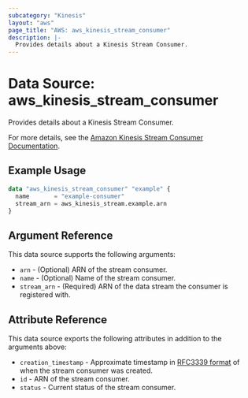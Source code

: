 ```yaml
---
subcategory: "Kinesis"
layout: "aws"
page_title: "AWS: aws_kinesis_stream_consumer"
description: |-
  Provides details about a Kinesis Stream Consumer.
---
```


# Data Source: aws_kinesis_stream_consumer

Provides details about a Kinesis Stream Consumer.

For more details, see the [Amazon Kinesis Stream Consumer Documentation][1].

## Example Usage

```terraform
data "aws_kinesis_stream_consumer" "example" {
  name       = "example-consumer"
  stream_arn = aws_kinesis_stream.example.arn
}
```

## Argument Reference

This data source supports the following arguments:

* `arn` - (Optional) ARN of the stream consumer.
* `name` - (Optional) Name of the stream consumer.
* `stream_arn` - (Required) ARN of the data stream the consumer is registered with.

## Attribute Reference

This data source exports the following attributes in addition to the arguments above:

* `creation_timestamp` - Approximate timestamp in [RFC3339 format](https://tools.ietf.org/html/rfc3339#section-5.8) of when the stream consumer was created.
* `id` - ARN of the stream consumer.
* `status` - Current status of the stream consumer.

[1]: https://docs.aws.amazon.com/streams/latest/dev/amazon-kinesis-consumers.html
